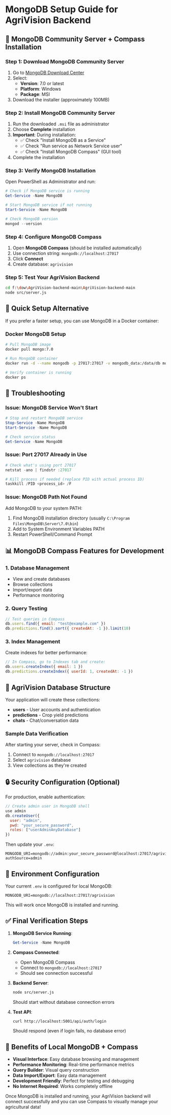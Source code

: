 # MongoDB Setup Guide for AgriVision Backend

## 🍃 MongoDB Community Server + Compass Installation

### Step 1: Download MongoDB Community Server
1. Go to [MongoDB Download Center](https://www.mongodb.com/try/download/community)
2. Select:
   - **Version**: 7.0 or latest
   - **Platform**: Windows
   - **Package**: MSI
3. Download the installer (approximately 100MB)

### Step 2: Install MongoDB Community Server
1. Run the downloaded `.msi` file as administrator
2. Choose **Complete** installation
3. **Important**: During installation:
   - ✅ Check "Install MongoDB as a Service"
   - ✅ Check "Run service as Network Service user"
   - ✅ Check "Install MongoDB Compass" (GUI tool)
4. Complete the installation

### Step 3: Verify MongoDB Installation
Open PowerShell as Administrator and run:
```powershell
# Check if MongoDB service is running
Get-Service -Name MongoDB

# Start MongoDB service if not running
Start-Service -Name MongoDB

# Check MongoDB version
mongod --version
```

### Step 4: Configure MongoDB Compass
1. Open **MongoDB Compass** (should be installed automatically)
2. Use connection string: `mongodb://localhost:27017`
3. Click **Connect**
4. Create database: `agrivision`

### Step 5: Test Your AgriVision Backend
```bash
cd f:\dow\AgriVision-backend-main\AgriVision-backend-main
node src/server.js
```

## 🚀 Quick Setup Alternative

If you prefer a faster setup, you can use MongoDB in a Docker container:

### Docker MongoDB Setup
```bash
# Pull MongoDB image
docker pull mongo:7.0

# Run MongoDB container
docker run -d --name mongodb -p 27017:27017 -v mongodb_data:/data/db mongo:7.0

# Verify container is running
docker ps
```

## 🔧 Troubleshooting

### Issue: MongoDB Service Won't Start
```powershell
# Stop and restart MongoDB service
Stop-Service -Name MongoDB
Start-Service -Name MongoDB

# Check service status
Get-Service -Name MongoDB
```

### Issue: Port 27017 Already in Use
```powershell
# Check what's using port 27017
netstat -ano | findstr :27017

# Kill process if needed (replace PID with actual process ID)
taskkill /PID <process_id> /F
```

### Issue: MongoDB Path Not Found
Add MongoDB to your system PATH:
1. Find MongoDB installation directory (usually `C:\Program Files\MongoDB\Server\7.0\bin`)
2. Add to System Environment Variables PATH
3. Restart PowerShell/Command Prompt

## 📊 MongoDB Compass Features for Development

### 1. Database Management
- View and create databases
- Browse collections
- Import/export data
- Performance monitoring

### 2. Query Testing
```javascript
// Test queries in Compass
db.users.find({ email: "test@example.com" })
db.predictions.find().sort({ createdAt: -1 }).limit(10)
```

### 3. Index Management
Create indexes for better performance:
```javascript
// In Compass, go to Indexes tab and create:
db.users.createIndex({ email: 1 })
db.predictions.createIndex({ userId: 1, createdAt: -1 })
```

## 🌾 AgriVision Database Structure

Your application will create these collections:
- **users** - User accounts and authentication
- **predictions** - Crop yield predictions
- **chats** - Chat/conversation data

### Sample Data Verification
After starting your server, check in Compass:
1. Connect to `mongodb://localhost:27017`
2. Select `agrivision` database
3. View collections as they're created

## 🔒 Security Configuration (Optional)

For production, enable authentication:
```javascript
// Create admin user in MongoDB shell
use admin
db.createUser({
  user: "admin",
  pwd: "your_secure_password",
  roles: ["userAdminAnyDatabase"]
})
```

Then update your `.env`:
```env
MONGODB_URI=mongodb://admin:your_secure_password@localhost:27017/agrivision?authSource=admin
```

## 📝 Environment Configuration

Your current `.env` is configured for local MongoDB:
```env
MONGODB_URI=mongodb://localhost:27017/agrivision
```

This will work once MongoDB is installed and running.

## ✅ Final Verification Steps

1. **MongoDB Service Running**: 
   ```powershell
   Get-Service -Name MongoDB
   ```

2. **Compass Connected**: 
   - Open MongoDB Compass
   - Connect to `mongodb://localhost:27017`
   - Should see connection successful

3. **Backend Server**: 
   ```bash
   node src/server.js
   ```
   Should start without database connection errors

4. **Test API**: 
   ```bash
   curl http://localhost:5001/api/auth/login
   ```
   Should respond (even if login fails, no database error)

## 🎯 Benefits of Local MongoDB + Compass

- **Visual Interface**: Easy database browsing and management
- **Performance Monitoring**: Real-time performance metrics
- **Query Builder**: Visual query construction
- **Data Import/Export**: Easy data management
- **Development Friendly**: Perfect for testing and debugging
- **No Internet Required**: Works completely offline

Once MongoDB is installed and running, your AgriVision backend will connect successfully and you can use Compass to visually manage your agricultural data!
